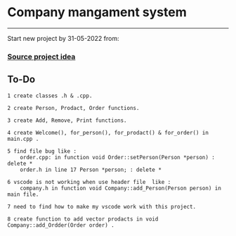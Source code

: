 # Company mangament system 
________________________________________________________________
Start new project by 31-05-2022 from:
### [Source project idea ](https://harmash.com/tutorials/algorithms-and-data-structure/data-structure-test-2)

## To-Do
    1 create classes .h & .cpp.

    2 create Person, Prodact, Order functions.

    3 create Add, Remove, Print functions.

    4 create Welcome(), for_person(), for_prodact() & for_order() in main.cpp .  

    5 find file bug like :
        order.cpp: in function void Order::setPerson(Person *person) : delete *
        order.h in line 17 Person *person; : delete *

    6 vscode is not working when use header file  like : 
        company.h in function void Company::add_Person(Person person) in main file.
    
    7 need to find how to make my vscode work with this project.
    
    8 create function to add vector prodacts in void Company::add_Ordder(Order order) .